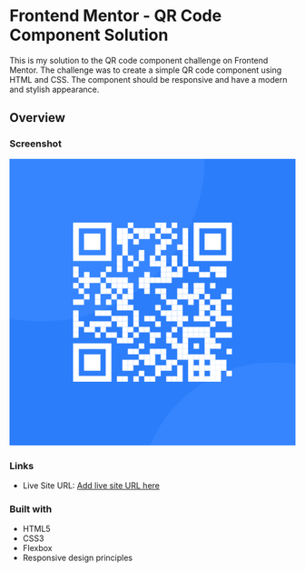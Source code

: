 # Frontend Mentor - QR Code Component Solution

This is my solution to the QR code component challenge on Frontend Mentor. The challenge was to create a simple QR code component using HTML and CSS. The component should be responsive and have a modern and stylish appearance.

## Overview

### Screenshot

![Screenshot](./images/image-qr-code.png)

### Links

- Live Site URL: [Add live site URL here](https://your-live-site-url.com)

### Built with

- HTML5
- CSS3
- Flexbox
- Responsive design principles

